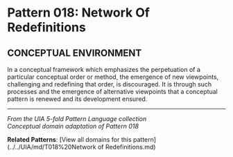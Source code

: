 # Pattern 018: Network Of Redefinitions

## CONCEPTUAL ENVIRONMENT

In a conceptual framework which emphasizes the perpetuation of a particular conceptual order or method, the emergence of new viewpoints, challenging and redefining that order, is discouraged. It is through such processes and the emergence of alternative viewpoints that a conceptual pattern is renewed and its development ensured.

---

*From the UIA 5-fold Pattern Language collection*  
*Conceptual domain adaptation of Pattern 018*

**Related Patterns**: [View all domains for this pattern](../../UIA/md/T018%20Network of Redefinitions.md)
